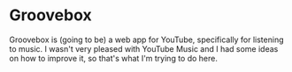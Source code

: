 # Groovebox
Groovebox is (going to be) a web app for YouTube,
 specifically for listening to music. I wasn't very
 pleased with YouTube Music and I had some ideas on
 how to improve it, so that's what I'm trying to do
 here.
